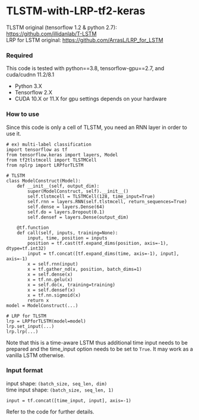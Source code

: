# TLSTM-with-LRP-tf2-keras
TLSTM original (tensorflow 1.2 & python 2.7): https://github.com/illidanlab/T-LSTM \
LRP for LSTM original: https://github.com/ArrasL/LRP_for_LSTM

### Required
This code is tested with python==3.8, tensorflow-gpu==2.7, and cuda/cudnn 11.2/8.1
- Python 3.X
- Tensorflow 2.X
- CUDA 10.X or 11.X for gpu settings depends on your hardware

### How to use
Since this code is only a cell of TLSTM, you need an RNN layer in order to use it.
```python3
# ex) multi-label classification
import tensorflow as tf
from tensorflow.keras import layers, Model
from tf2tlstmcell import TLSTMCell
from nplrp import LRPforTLSTM

# TLSTM
class ModelConstruct(Model):
    def __init__(self, output_dim):
        super(ModelConstruct, self).__init__()
        self.tlstmcell = TLSTMCell(128, time_input=True)
        self.rnn = layers.RNN(self.tlstmcell, return_sequences=True)
        self.dense = layers.Dense(64)
        self.do = layers.Dropout(0.1)
        self.densef = layers.Dense(output_dim)
        
    @tf.function
    def call(self, inputs, training=None):
        input, time, position = inputs
        position = tf.cast(tf.expand_dims(position, axis=-1), dtype=tf.int32)
        input = tf.concat([tf.expand_dims(time, axis=-1), input], axis=-1)
        x = self.rnn(input)
        x = tf.gather_nd(x, position, batch_dims=1)
        x = self.dense(x)
        x = tf.nn.gelu(x)
        x = self.do(x, training=training)
        x = self.densef(x)
        x = tf.nn.sigmoid(x)
        return x
model = ModelConstruct(...)

# LRP for TLSTM
lrp = LRPforTLSTM(model=model)
lrp.set_input(...)
lrp.lrp(...)
```
Note that this is a time-aware LSTM thus additional time input needs to be prepared and the time_input option needs to be set to `True`. It may work as a vanilla LSTM otherwise.

### Input format
input shape: `(batch_size, seq_len, dim)`\
time input shape: `(batch_size, seq_len, 1)`
```
input = tf.concat([time_input, input], axis=-1)
```
Refer to the code for further details.
